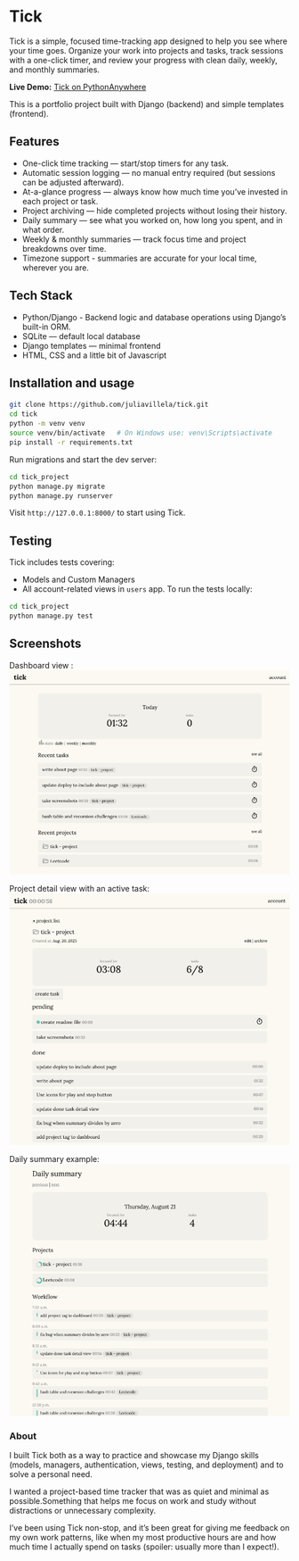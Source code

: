 # Tick
Tick is a simple, focused time-tracking app designed to help you see where your time goes. Organize your work into projects and tasks, track sessions with a one-click timer, and review your progress with clean daily, weekly, and monthly summaries.

**Live Demo:** [Tick on PythonAnywhere](https://juliavillela.pythonanywhere.com/)

This is a portfolio project built with Django (backend) and simple templates (frontend).

## Features
- One-click time tracking — start/stop timers for any task.
- Automatic session logging — no manual entry required (but sessions can be adjusted afterward).
- At-a-glance progress — always know how much time you’ve invested in each project or task.
- Project archiving — hide completed projects without losing their history.
- Daily summary — see what you worked on, how long you spent, and in what order.
- Weekly & monthly summaries — track focus time and project breakdowns over time.
- Timezone support - summaries are accurate for your local time, wherever you are.

## Tech Stack
- Python/Django - Backend logic and database operations using Django’s built-in ORM.
- SQLite — default local database
- Django templates — minimal frontend
- HTML, CSS and a little bit of Javascript

## Installation and usage
```bash
git clone https://github.com/juliavillela/tick.git
cd tick
python -m venv venv
source venv/bin/activate   # On Windows use: venv\Scripts\activate
pip install -r requirements.txt
```
Run migrations and start the dev server:
```bash
cd tick_project
python manage.py migrate
python manage.py runserver
```
Visit `http://127.0.0.1:8000/` to start using Tick.

## Testing
Tick includes tests covering:
- Models and Custom Managers
- All account-related views in `users` app.
To run the tests locally:

```bash
cd tick_project
python manage.py test
```

## Screenshots
Dashboard view :
![Dashboard Screenshot](tick_project/static/images/screenshots/dashboard.png)

Project detail view with an active task:
![Project-detail Screenshot](tick_project/static/images/screenshots/project-detail-horizontal.png)

Daily summary example:
![Daily-summary Screenshot](tick_project/static/images/screenshots/daily-summary-horizontal.png)

### About

I built Tick both as a way to practice and showcase my Django skills (models, managers, authentication, views, testing, and deployment) and to solve a personal need.

I wanted a project-based time tracker that was as quiet and minimal as possible.Something that helps me focus on work and study without distractions or unnecessary complexity.

I’ve been using Tick non-stop, and it’s been great for giving me feedback on my own work patterns, like when my most productive hours are and how much time I actually spend on tasks (spoiler: usually more than I expect!).

